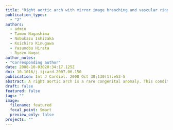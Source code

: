 ```yaml
---
title: "Right aortic arch with mirror image branching and vascular ring"
publication_types:
  - "2"
authors:
  - admin
  - Tamon Nagashima
  - Nobukazu Ishizaka
  - Koichiro Kinugawa
  - Yasunobu Hirata
  - Ryozo Nagai
author_notes:
- "Corresponding author"
date: 2008-10-03020:34:17.125Z
doi: 10.1016/j.ijcard.2007.06.150
publication: Int J Cardiol. 2008 Oct 30;130(1):e53-5
abstract: A right aortic arch is a rare congenital anomaly. This condition is occasionally found with atherosclerotic changes of the anomalous vessels, dissection, or aneurysmal dilatation in adulthood by emergence of symptoms or incidentally by radiographic studies for an evaluation of other diseases. This condition is clinically relevant because of the morbidity caused by compression of mediastinal structures by anomalous vessels and the mortality associated with rupture of aneurysms. In this report, we present a very rare case of a 70-year-old male patient with the right aortic arch with mirror image branching and vascular ring incidentally found by radiographic studies in adulthood. 
draft: false
featured: false
tags: ""
image:
  filename: featured
  focal_point: Smart
  preview_only: false
projects: ""
---
```



